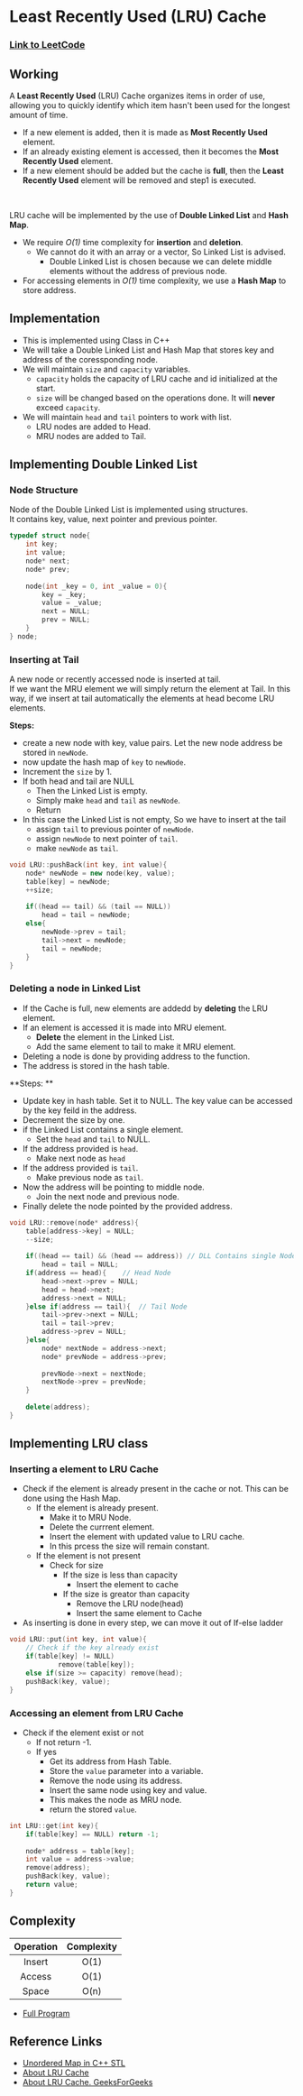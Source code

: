 # Least Recently Used (LRU) Cache
### <a href='https://leetcode.com/problems/lru-cache/'>Link to LeetCode</a>

## Working
A **Least Recently Used** (LRU) Cache organizes items in order of use, <br>allowing you to quickly identify which item hasn't been used for the longest amount of time.<br>
* If a new element is added, then it is made as **Most Recently Used** element. 
* If an already existing element is accessed, then it becomes the **Most Recently Used** element. 
* If a new element should be added but the cache is **full**, then the **Least Recently Used** element will be removed and step1 is executed. 
<br>

LRU cache will be implemented by the use of **Double Linked List** and **Hash Map**.<br>
* We require *O(1)* time complexity for **insertion** and **deletion**. 
  * We cannot do it with an array or a vector, So Linked List is advised. 
    * Double Linked List is chosen because we can delete middle elements without the address of previous node.
* For accessing elements in *O(1)* time complexity, we use a **Hash Map** to store address. 

## Implementation

* This is implemented using Class in C++
* We will take a Double Linked List and Hash Map that stores key and address of the coressponding node. 
* We will maintain `size` and `capacity` variables. 
  * `capacity` holds the capacity of LRU cache and id initialized at the start.
  * `size` will be changed based on the operations done. It will **never** exceed `capacity`.
* We will maintain `head` and `tail` pointers to work with list.
  * LRU nodes are added to Head.
  * MRU nodes are added to Tail.  

## Implementing Double Linked List

### Node Structure
Node of the Double Linked List is implemented using structures.<br>
It contains key, value, next pointer and previous pointer. 

```cpp
typedef struct node{
	int key; 
	int value; 
	node* next; 
	node* prev; 
	
	node(int _key = 0, int _value = 0){
		key = _key; 
		value = _value; 
		next = NULL; 
		prev = NULL; 
	}
} node;
```

### Inserting at Tail
A new node or recently accessed node is inserted at tail. <br>
If we want the MRU element we will simply return the element at Tail. 
In this way, if we insert at tail automatically the elements at head become LRU elements. 

**Steps:**<br>
* create a new node with key, value pairs. Let the new node address be stored in `newNode`.
* now update the hash map of `key` to `newNode`. 
* Increment the `size` by 1.
* If both head and tail are NULL
  * Then the Linked List is empty.
  * Simply make `head` and `tail` as `newNode`. 
  * Return
* In this case the Linked List is not empty, So we have to insert at the tail
  * assign `tail` to previous pointer of `newNode`. 
  * assign `newNode` to next pointer of `tail`.
  * make `newNode` as `tail`. 

```cpp
void LRU::pushBack(int key, int value){
	node* newNode = new node(key, value); 
	table[key] = newNode; 
	++size; 
	
	if((head == tail) && (tail == NULL))
		head = tail = newNode; 
	else{
		newNode->prev = tail; 
		tail->next = newNode; 
		tail = newNode; 
	}
}
```

### Deleting a node in Linked List
* If the Cache is full, new elements are addedd by **deleting** the LRU element.
* If an element is accessed it is made into MRU element.
  * **Delete** the element in the Linked List. 
  * Add the same element to tail to make it MRU element. 
* Deleting a node is done by providing address to the function. 
* The address is stored in the hash table. 


**Steps: **<br>
* Update key in hash table. Set it to NULL. The key value can be accessed by the key feild in the address. 
* Decrement the size by one. 
* if the Linked List contains a single element. 
  * Set the `head` and `tail` to NULL. 
* If the address provided is `head`. 
  * Make next node as `head`
* If the address provided is `tail`.
  * Make previous node as `tail`.
* Now the address will be pointing to middle node.
  * Join the next node and previous node. 
* Finally delete the node pointed by the provided address.

```cpp
void LRU::remove(node* address){
	table[address->key] = NULL; 
	--size; 
	
	if((head == tail) && (head == address))	// DLL Contains single Node
		head = tail = NULL; 
	if(address == head){	// Head Node
		head->next->prev = NULL; 
		head = head->next;  
		address->next = NULL; 
	}else if(address == tail){	// Tail Node
		tail->prev->next = NULL; 
		tail = tail->prev;
		address->prev = NULL;  
	}else{
		node* nextNode = address->next; 
		node* prevNode = address->prev; 
		
		prevNode->next = nextNode; 
		nextNode->prev = prevNode; 
	}
	
	delete(address); 
}
```

## Implementing LRU class

### Inserting a element to LRU Cache

* Check if the element is already present in the cache or not. This can be done using the Hash Map.
  * If the element is already present.
    * Make it to MRU Node.
    * Delete the currrent element.
    * Insert the element with updated value to LRU cache. 
    * In this prcess the size will remain constant. 
  * If the element is not present
    * Check for size
      * If the size is less than capacity
        * Insert the element to cache
      * If the size is greator than capacity
        * Remove the LRU node(head) 
        * Insert the same element to Cache
* As inserting is done in every step, we can move it out of If-else ladder
```cpp
void LRU::put(int key, int value){
	// Check if the key already exist
	if(table[key] != NULL)
            remove(table[key]); 
    else if(size >= capacity) remove(head); 
    pushBack(key, value); 
}
```

### Accessing an element from LRU Cache

* Check if the element exist or not
  * If not return -1.
  * If yes
    * Get its address from Hash Table.
    * Store the `value` parameter into a variable.
    * Remove the node using its address.
    * Insert the same node using key and value.
    * This makes the node as MRU node. 
    * return the stored `value`. 
  
```cpp
int LRU::get(int key){
	if(table[key] == NULL) return -1; 
	
	node* address = table[key]; 
	int value = address->value; 
	remove(address); 
	pushBack(key, value); 
	return value; 	
}
```
## Complexity
| Operation   | Complexity   |
| :-----:     | :-----:      |
| Insert      | O(1)         |
| Access      | O(1)         |
| Space       | O(n)         |


* <a href='https://github.com/JAIDHEER007/becomeCODER-CPP/blob/main/Data%20Structures/Linked%20Lists/Double%20LL/LRU_Cache_DLL.cpp'>Full Program</a>

## Reference Links
* <a href='https://www.geeksforgeeks.org/unordered_map-in-cpp-stl/#:~:text=unordered_map%20is%20an%20associated%20container,type%20predefined%20or%20user%2Ddefined.'> Unordered Map in C++ STL</a>
* <a href='https://www.interviewcake.com/concept/java/lru-cache'> About LRU Cache</a>
* <a href='https://www.geeksforgeeks.org/lru-cache-implementation/'> About LRU Cache. GeeksForGeeks</a>


 
